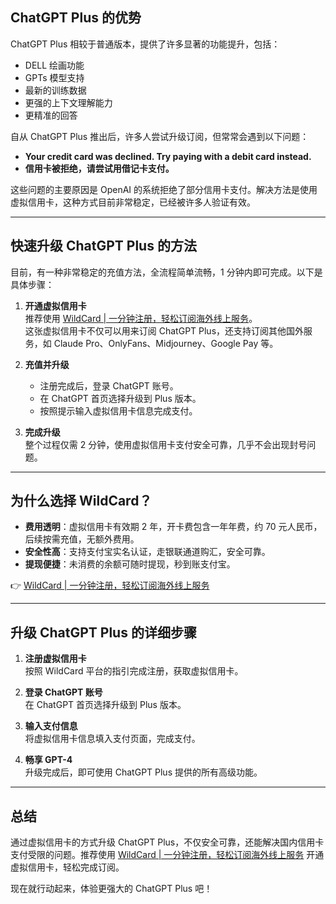 ## ChatGPT Plus 的优势

ChatGPT Plus 相较于普通版本，提供了许多显著的功能提升，包括：

- DELL 绘画功能
- GPTs 模型支持
- 最新的训练数据
- 更强的上下文理解能力
- 更精准的回答

自从 ChatGPT Plus 推出后，许多人尝试升级订阅，但常常会遇到以下问题：

- **Your credit card was declined. Try paying with a debit card instead.**
- **信用卡被拒绝，请尝试用借记卡支付。**

这些问题的主要原因是 OpenAI 的系统拒绝了部分信用卡支付。解决方法是使用虚拟信用卡，这种方式目前非常稳定，已经被许多人验证有效。

---

## 快速升级 ChatGPT Plus 的方法

目前，有一种非常稳定的充值方法，全流程简单流畅，1 分钟内即可完成。以下是具体步骤：

1. **开通虚拟信用卡**  
   推荐使用 [WildCard | 一分钟注册，轻松订阅海外线上服务](https://bit.ly/bewildcard)。  
   这张虚拟信用卡不仅可以用来订阅 ChatGPT Plus，还支持订阅其他国外服务，如 Claude Pro、OnlyFans、Midjourney、Google Pay 等。

2. **充值并升级**  
   - 注册完成后，登录 ChatGPT 账号。
   - 在 ChatGPT 首页选择升级到 Plus 版本。
   - 按照提示输入虚拟信用卡信息完成支付。

3. **完成升级**  
   整个过程仅需 2 分钟，使用虚拟信用卡支付安全可靠，几乎不会出现封号问题。

---

## 为什么选择 WildCard？

- **费用透明**：虚拟信用卡有效期 2 年，开卡费包含一年年费，约 70 元人民币，后续按需充值，无额外费用。
- **安全性高**：支持支付宝实名认证，走银联通道购汇，安全可靠。
- **提现便捷**：未消费的余额可随时提现，秒到账支付宝。

👉 [WildCard | 一分钟注册，轻松订阅海外线上服务](https://bit.ly/bewildcard)

---

## 升级 ChatGPT Plus 的详细步骤

1. **注册虚拟信用卡**  
   按照 WildCard 平台的指引完成注册，获取虚拟信用卡。

2. **登录 ChatGPT 账号**  
   在 ChatGPT 首页选择升级到 Plus 版本。

3. **输入支付信息**  
   将虚拟信用卡信息填入支付页面，完成支付。

4. **畅享 GPT-4**  
   升级完成后，即可使用 ChatGPT Plus 提供的所有高级功能。

---

## 总结

通过虚拟信用卡的方式升级 ChatGPT Plus，不仅安全可靠，还能解决国内信用卡支付受限的问题。推荐使用 [WildCard | 一分钟注册，轻松订阅海外线上服务](https://bit.ly/bewildcard) 开通虚拟信用卡，轻松完成订阅。

现在就行动起来，体验更强大的 ChatGPT Plus 吧！